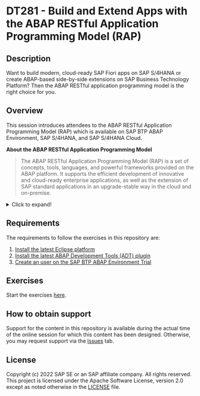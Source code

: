 # DT281 - Build and Extend Apps with the ABAP RESTful Application Programming Model (RAP)

## Description

Want to build modern, cloud-ready SAP Fiori apps on SAP S/4HANA or create ABAP-based side-by-side extensions on SAP Business Technology Platform? Then the ABAP RESTful application programming model is the right choice for you.

## Overview

This session introduces attendees to the ABAP RESTful Application Programming Model (RAP) which is available on SAP BTP ABAP Environment, SAP S/4HANA, and SAP S/4HANA Cloud.

**About the ABAP RESTful Application Programming Model**
> The ABAP RESTful Application Programming Model (RAP) is a set of concepts, tools, languages, and powerful frameworks provided on the ABAP platform. It supports the efficient development of innovative and cloud-ready enterprise applications, as well as the extension of SAP standard applications in an upgrade-stable way in the cloud and on-premise.

<details>
  <summary>Click to expand!</summary>
  
RAP is an enabler for improving the user experience and innovating business processes in ABAP-based SAP solutions by leveraging SAP Fiori, SAP HANA, and the cloud. It is a long-term strategic solution for ABAP development on SAP’s flagship product SAP S/4HANA, in the cloud and on-premise (as of release 1909), as well as on the SAP BTP ABAP Environment.

> **Read more**: [Modernization with RAP](https://blogs.sap.com/2021/10/18/modernization-with-rap/)

The illustration below shows the high-level end-to-end development stack when working with RAP.  

![RAP Big Picture](images/rap_bigpicture.png)

</details>


## Requirements

The requirements to follow the exercises in this repository are:
1. [Install the latest Eclipse platform](https://www.eclipse.org/downloads/packages/installer)	
2. [Install the latest ABAP Development Tools (ADT) plugin](https://tools.eu1.hana.ondemand.com/#abap) 
3. [Create an user on the SAP BTP ABAP Environment Trial](https://developers.sap.com/tutorials/abap-environment-trial-onboarding.html)


## Exercises

Start the exercises [here](https://github.com/SAP-samples/abap-platform-rap-workshops/tree/main/rap1xx/rap100#exercises).


## How to obtain support

Support for the content in this repository is available during the actual time of the online session for which this content has been designed. Otherwise, you may request support via the [Issues](../../issues) tab.

## License
Copyright (c) 2022 SAP SE or an SAP affiliate company. All rights reserved. This project is licensed under the Apache Software License, version 2.0 except as noted otherwise in the [LICENSE](LICENSES/Apache-2.0.txt) file.
